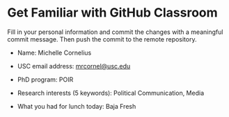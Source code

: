 # Get Familiar with GitHub Classroom

Fill in your personal information and commit the changes with a meaningful commit message.  Then push the commit to the remote repository.

* Name: Michelle Cornelius

* USC email address: mrcornel@usc.edu	

* PhD program: POIR

* Research interests (5 keywords): Political Communication, Media

* What you had for lunch today: Baja Fresh

